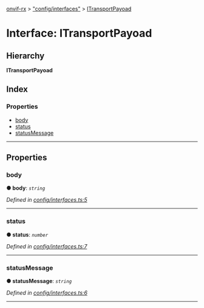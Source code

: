 [onvif-rx](../README.md) > ["config/interfaces"](../modules/_config_interfaces_.md) > [ITransportPayoad](../interfaces/_config_interfaces_.itransportpayoad.md)

# Interface: ITransportPayoad

## Hierarchy

**ITransportPayoad**

## Index

### Properties

* [body](_config_interfaces_.itransportpayoad.md#body)
* [status](_config_interfaces_.itransportpayoad.md#status)
* [statusMessage](_config_interfaces_.itransportpayoad.md#statusmessage)

---

## Properties

<a id="body"></a>

###  body

**● body**: *`string`*

*Defined in [config/interfaces.ts:5](https://github.com/patrickmichalina/onvif-rx/blob/f117e44/src/config/interfaces.ts#L5)*

___
<a id="status"></a>

###  status

**● status**: *`number`*

*Defined in [config/interfaces.ts:7](https://github.com/patrickmichalina/onvif-rx/blob/f117e44/src/config/interfaces.ts#L7)*

___
<a id="statusmessage"></a>

###  statusMessage

**● statusMessage**: *`string`*

*Defined in [config/interfaces.ts:6](https://github.com/patrickmichalina/onvif-rx/blob/f117e44/src/config/interfaces.ts#L6)*

___

